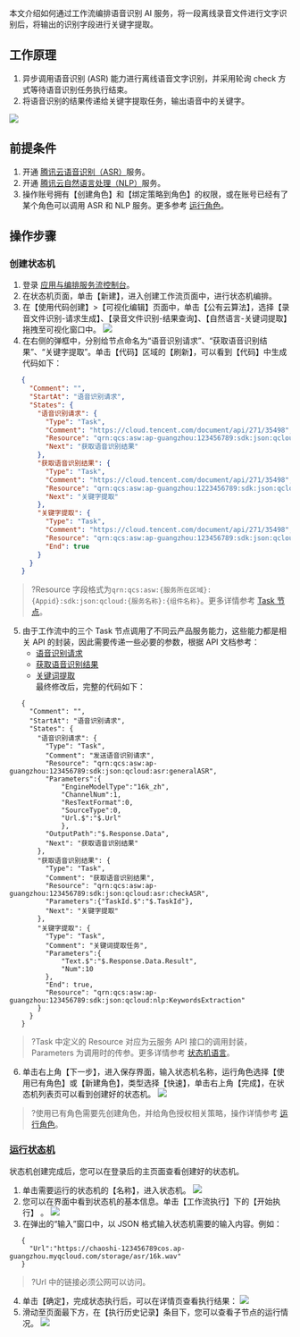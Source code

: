 本文介绍如何通过工作流编排语音识别 AI 服务，将一段离线录音文件进行文字识别后，将输出的识别字段进行关键字提取。

## 工作原理

1. 异步调用语音识别 (ASR) 能力进行离线语音文字识别，并采用轮询 check 方式等待语音识别任务执行结束。
2. 将语音识别的结果传递给关键字提取任务，输出语音中的关键字。

![](https://main.qcloudimg.com/raw/703dc73703175114a3cbd9cae424425e.svg)

## 前提条件

1. 开通 [腾讯云语音识别（ASR）](https://console.cloud.tencent.com/asr)服务。
2. 开通 [腾讯云自然语言处理（NLP）](https://console.cloud.tencent.com/nlp)服务。
3. 操作账号拥有【创建角色】和【绑定策略到角色】的权限，或在账号已经有了某个角色可以调用 ASR 和 NLP 服务。更多参考 [运行角色](https://cloud.tencent.com/document/product/1272/52420)。

## 操作步骤

### 创建状态机

1. 登录 [应用与编排服务流控制台](https://console.cloud.tencent.com/asw)。
2. 在状态机页面，单击【新建】，进入创建工作流页面中，进行状态机编排。
3. 在【使用代码创建】>【可视化编辑】页面中，单击【公有云算法】，选择【录音文件识别-请求生成】、【录音文件识别-结果查询】、【自然语言-关键词提取】拖拽至可视化窗口中。
![](https://main.qcloudimg.com/raw/e335401243e058a5c396d1f1a1694890.png)
4. 在右侧的弹框中，分别给节点命名为“语音识别请求”、“获取语音识别结果”、“关键字提取”。单击【代码】区域的【刷新】，可以看到【代码】中生成代码如下：
```json
   {
     "Comment": "",
     "StartAt": "语音识别请求",
     "States": {
       "语音识别请求": {
         "Type": "Task",
         "Comment": "https://cloud.tencent.com/document/api/271/35498",
         "Resource": "qrn:qcs:asw:ap-guangzhou:123456789:sdk:json:qcloud:asr:generalASR",
         "Next": "获取语音识别结果"
       },
       "获取语音识别结果": {
         "Type": "Task",
         "Comment": "https://cloud.tencent.com/document/api/271/35498",
         "Resource": "qrn:qcs:asw:ap-guangzhou:1223456789:sdk:json:qcloud:asr:checkASR",
         "Next": "关键字提取"
       },
       "关键字提取": {
         "Type": "Task",
         "Comment": "https://cloud.tencent.com/document/api/271/35498",
         "Resource": "qrn:qcs:asw:ap-guangzhou:123456789:sdk:json:qcloud:nlp:KeywordsExtraction",
         "End": true
       }
     }
   }
```

> ?Resource 字段格式为`qrn:qcs:asw:{服务所在区域}:{Appid}:sdk:json:qcloud:{服务名称}:{组件名称}`。更多详情参考 [Task 节点](https://cloud.tencent.com/document/product/1272/51544#.3Ca-id.3D.22step8.22.3Etask.3C.2Fa.3E)。 

5. 由于工作流中的三个 Task 节点调用了不同云产品服务能力，这些能力都是相关 API 的封装，因此需要传递一些必要的参数，根据 API 文档参考：
   - [语音识别请求](https://cloud.tencent.com/document/product/1093/37823)
   - [获取语音识别结果](https://cloud.tencent.com/document/product/1093/37822)
   - [关键词提取](https://cloud.tencent.com/document/api/271/35498)   
     最终修改后，完整的代码如下：
```
   {
     "Comment": "",
     "StartAt": "语音识别请求",
     "States": {
       "语音识别请求": {
         "Type": "Task",
         "Comment": "发送语音识别请求",
         "Resource": "qrn:qcs:asw:ap-guangzhou:123456789:sdk:json:qcloud:asr:generalASR",
         "Parameters":{
             "EngineModelType":"16k_zh",
             "ChannelNum":1,
             "ResTextFormat":0,
             "SourceType":0,
             "Url.$":"$.Url"
             },
         "OutputPath":"$.Response.Data",
         "Next": "获取语音识别结果"
       },
       "获取语音识别结果": {
         "Type": "Task",
         "Comment": "获取语音识别结果",
         "Resource": "qrn:qcs:asw:ap-guangzhou:123456789:sdk:json:qcloud:asr:checkASR",
         "Parameters":{"TaskId.$":"$.TaskId"},
         "Next": "关键字提取"
       },
       "关键字提取": {
         "Type": "Task",
         "Comment": "关键词提取任务",
         "Parameters":{
             "Text.$":"$.Response.Data.Result",
             "Num":10
         },
         "End": true,
         "Resource": "qrn:qcs:asw:ap-guangzhou:123456789:sdk:json:qcloud:nlp:KeywordsExtraction"
       }
     }
   }
```

> ?Task 中定义的 Resource 对应为云服务 API 接口的调用封装，Parameters 为调用时的传参。更多详情参考 [状态机语言](https://cloud.tencent.com/document/product/1272/51544)。 

6. 单击右上角【下一步】，进入保存界面，输入状态机名称，运行角色选择【使用已有角色】或【新建角色】，类型选择【快速】，单击右上角【完成】，在状态机列表页可以看到创建好的状态机。
   ![](https://main.qcloudimg.com/raw/6b753509fdb6655d3f31e5ac243321d3.png)

> ?使用已有角色需要先创建角色，并给角色授权相关策略，操作详情参考 [运行角色](https://cloud.tencent.com/document/product/1272/52420)。

### [运行状态机](id:span)

状态机创建完成后，您可以在登录后的主页面查看创建好的状态机。

1. 单击需要运行的状态机的【名称】，进入状态机。
   ![](https://main.qcloudimg.com/raw/6bc8f9a979069bdc3c091a0ae503d99d.png)
2. 您可以在界面中看到状态机的基本信息。单击【工作流执行】下的【开始执行】 。
   ![](https://main.qcloudimg.com/raw/1e2f88c18af26ae3a8236e361c0a691f.png)
3. 在弹出的“输入”窗口中，以 JSON 格式输入状态机需要的输入内容。例如： 
```
   {
     "Url":"https://chaoshi-123456789cos.ap-guangzhou.myqcloud.com/storage/asr/16k.wav"
   }
```
> ?Url 中的链接必须公网可以访问。
4. 单击【确定】，完成状态执行后，可以在详情页查看执行结果： 
   ![](https://main.qcloudimg.com/raw/2b1f5a13b4f77cf80041e28597238f58.png)
5. 滑动至页面最下方，在【执行历史记录】条目下，您可以查看子节点的运行情况。 
   ![](https://main.qcloudimg.com/raw/3632b6da514e9e4baf1396eb1ed9c6b2.png)
